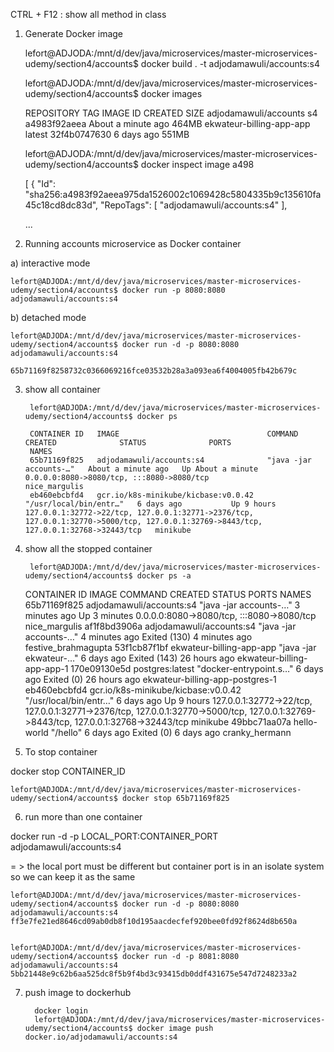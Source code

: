 CTRL + F12 : show all method in class




1. Generate Docker image


    lefort@ADJODA:/mnt/d/dev/java/microservices/master-microservices-udemy/section4/accounts$ docker build . -t adjodamawuli/accounts:s4


    lefort@ADJODA:/mnt/d/dev/java/microservices/master-microservices-udemy/section4/accounts$ docker images

    REPOSITORY                    TAG       IMAGE ID       CREATED              SIZE
    adjodamawuli/accounts         s4        a4983f92aeea   About a minute ago   464MB
    ekwateur-billing-app-app      latest    32f4b0747630   6 days ago           551MB



    lefort@ADJODA:/mnt/d/dev/java/microservices/master-microservices-udemy/section4/accounts$ docker inspect image a498

    [
    {
    "Id": "sha256:a4983f92aeea975da1526002c1069428c5804335b9c135610fa45c18cd8dc83d",
    "RepoTags": [
    "adjodamawuli/accounts:s4"
    ],
    
    ...


2. Running accounts microservice as Docker container


a) interactive mode

    lefort@ADJODA:/mnt/d/dev/java/microservices/master-microservices-udemy/section4/accounts$ docker run -p 8080:8080 adjodamawuli/accounts:s4

b) detached mode

    lefort@ADJODA:/mnt/d/dev/java/microservices/master-microservices-udemy/section4/accounts$ docker run -d -p 8080:8080 adjodamawuli/accounts:s4

    65b71169f8258732c0366069216fce03532b28a3a093ea6f4004005fb42b679c



3. show all container

        lefort@ADJODA:/mnt/d/dev/java/microservices/master-microservices-udemy/section4/accounts$ docker ps

        CONTAINER ID   IMAGE                                 COMMAND                  CREATED              STATUS              PORTS
        NAMES
        65b71169f825   adjodamawuli/accounts:s4              "java -jar accounts-…"   About a minute ago   Up About a minute   0.0.0.0:8080->8080/tcp, :::8080->8080/tcp                                                                                              nice_margulis
        eb460ebcbfd4   gcr.io/k8s-minikube/kicbase:v0.0.42   "/usr/local/bin/entr…"   6 days ago           Up 9 hours          127.0.0.1:32772->22/tcp, 127.0.0.1:32771->2376/tcp, 127.0.0.1:32770->5000/tcp, 127.0.0.1:32769->8443/tcp, 127.0.0.1:32768->32443/tcp   minikube



4. show all the stopped container

        lefort@ADJODA:/mnt/d/dev/java/microservices/master-microservices-udemy/section4/accounts$ docker ps -a


    CONTAINER ID   IMAGE                                 COMMAND                  CREATED         STATUS                       PORTS
    NAMES
    65b71169f825   adjodamawuli/accounts:s4              "java -jar accounts-…"   3 minutes ago   Up 3 minutes                 0.0.0.0:8080->8080/tcp, :::8080->8080/tcp                                                                                              nice_margulis
    af1f8bd3906a   adjodamawuli/accounts:s4              "java -jar accounts-…"   4 minutes ago   Exited (130) 4 minutes ago
    festive_brahmagupta
    53f1cb87f1bf   ekwateur-billing-app-app              "java -jar ekwateur-…"   6 days ago      Exited (143) 26 hours ago
    ekwateur-billing-app-app-1
    170e09130e5d   postgres:latest                       "docker-entrypoint.s…"   6 days ago      Exited (0) 26 hours ago
    ekwateur-billing-app-postgres-1
    eb460ebcbfd4   gcr.io/k8s-minikube/kicbase:v0.0.42   "/usr/local/bin/entr…"   6 days ago      Up 9 hours                   127.0.0.1:32772->22/tcp, 127.0.0.1:32771->2376/tcp, 127.0.0.1:32770->5000/tcp, 127.0.0.1:32769->8443/tcp, 127.0.0.1:32768->32443/tcp   minikube
    49bbc71aa07a   hello-world                           "/hello"                 6 days ago      Exited (0) 6 days ago
    cranky_hermann


5. To stop container


docker stop CONTAINER_ID

    lefort@ADJODA:/mnt/d/dev/java/microservices/master-microservices-udemy/section4/accounts$ docker stop 65b71169f825



6. run more than one container

docker run -d -p LOCAL_PORT:CONTAINER_PORT adjodamawuli/accounts:s4

= > the local port must be different but container port is in an isolate system so we can keep it as the same


    lefort@ADJODA:/mnt/d/dev/java/microservices/master-microservices-udemy/section4/accounts$ docker run -d -p 8080:8080 adjodamawuli/accounts:s4
    ff3e7fe21ed8646cd09ab0db8f10d195aacdecfef920bee0fd92f8624d8b650a


    lefort@ADJODA:/mnt/d/dev/java/microservices/master-microservices-udemy/section4/accounts$ docker run -d -p 8081:8080 adjodamawuli/accounts:s4
    5bb21448e9c62b6aa525dc8f5b9f4bd3c93415db0ddf431675e547d7248233a2


7. push image to dockerhub

         docker login
         lefort@ADJODA:/mnt/d/dev/java/microservices/master-microservices-udemy/section4/accounts$ docker image push docker.io/adjodamawuli/accounts:s4
